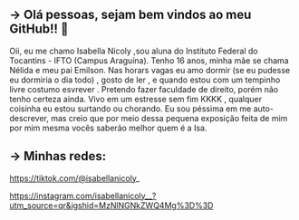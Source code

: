 ## -> Olá pessoas, sejam bem vindos ao meu GitHub!! 👋

   Oii, eu me chamo Isabella Nicoly ,sou aluna do Instituto Federal do Tocantins - IFTO (Campus Araguína). Tenho 16 anos, minha mãe se chama Nélida e meu pai Emilson. Nas horars vagas eu amo dormir (se eu pudesse eu dormiria o dia todo) , gosto de ler , e quando estou com um tempinho livre costumo esvrever . Pretendo fazer faculdade de direito, porém não tenho certeza ainda. Vivo em um estresse sem fim KKKK , qualquer coisinha eu estou surtando ou chorando. Eu sou péssima em me auto-descrever, mas creio que por meio dessa pequena exposição feita de mim por mim mesma vocês saberão melhor quem é a Isa.

## -> Minhas redes:

https://tiktok.com/@isabellanicoly_

https://instagram.com/isabellanicoly__?utm_source=qr&igshid=MzNlNGNkZWQ4Mg%3D%3D 




